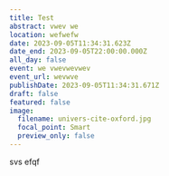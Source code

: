 ```yaml
---
title: Test
abstract: vwev we
location: wefwefw
date: 2023-09-05T11:34:31.623Z
date_end: 2023-09-05T22:00:00.000Z
all_day: false
event: we vwevwevwev
event_url: wevwve
publishDate: 2023-09-05T11:34:31.671Z
draft: false
featured: false
image:
  filename: univers-cite-oxford.jpg
  focal_point: Smart
  preview_only: false
---
```

s﻿vs efqf
